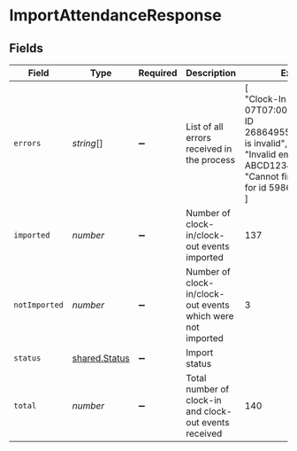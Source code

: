 # ImportAttendanceResponse


## Fields

| Field                                                                                                                                                         | Type                                                                                                                                                          | Required                                                                                                                                                      | Description                                                                                                                                                   | Example                                                                                                                                                       |
| ------------------------------------------------------------------------------------------------------------------------------------------------------------- | ------------------------------------------------------------------------------------------------------------------------------------------------------------- | ------------------------------------------------------------------------------------------------------------------------------------------------------------- | ------------------------------------------------------------------------------------------------------------------------------------------------------------- | ------------------------------------------------------------------------------------------------------------------------------------------------------------- |
| `errors`                                                                                                                                                      | *string*[]                                                                                                                                                    | :heavy_minus_sign:                                                                                                                                            | List of all errors received in the process                                                                                                                    | [<br/>"Clock-In at 2022-04-07T07:00 for employee ID 2686495591877312534 is invalid",<br/>"Invalid employee Id: ABCD12345567",<br/>"Cannot find employee for id 5986745"<br/>] |
| `imported`                                                                                                                                                    | *number*                                                                                                                                                      | :heavy_minus_sign:                                                                                                                                            | Number of clock-in/clock-out events imported                                                                                                                  | 137                                                                                                                                                           |
| `notImported`                                                                                                                                                 | *number*                                                                                                                                                      | :heavy_minus_sign:                                                                                                                                            | Number of clock-in/clock-out events which were not imported                                                                                                   | 3                                                                                                                                                             |
| `status`                                                                                                                                                      | [shared.Status](../../../sdk/models/shared/status.md)                                                                                                         | :heavy_minus_sign:                                                                                                                                            | Import status                                                                                                                                                 |                                                                                                                                                               |
| `total`                                                                                                                                                       | *number*                                                                                                                                                      | :heavy_minus_sign:                                                                                                                                            | Total number of clock-in and clock-out events received                                                                                                        | 140                                                                                                                                                           |